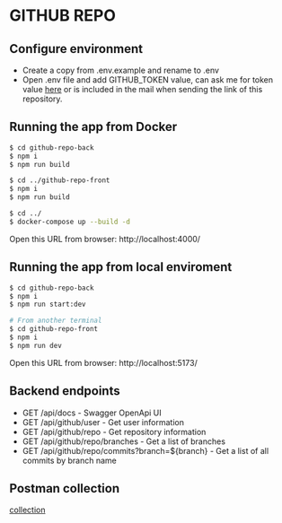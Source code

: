 # GITHUB REPO


## Configure environment

* Create a copy from .env.example and rename to .env
* Open .env file and add GITHUB_TOKEN value, can ask me for token value [here](mailto:valencia6x@gmail.com) or is included in the mail when sending the link of this repository.

## Running the app from Docker

```bash
$ cd github-repo-back
$ npm i
$ npm run build

$ cd ../github-repo-front
$ npm i
$ npm run build

$ cd ../
$ docker-compose up --build -d
```

Open this URL from browser: 
http://localhost:4000/

## Running the app from local enviroment

```bash
$ cd github-repo-back
$ npm i
$ npm run start:dev

# From another terminal
$ cd github-repo-front
$ npm i
$ npm run dev
```

Open this URL from browser: 
http://localhost:5173/

## Backend endpoints
* GET /api/docs - Swagger OpenApi UI
* GET /api/github/user - Get user information
* GET /api/github/repo - Get repository information
* GET /api/github/repo/branches - Get a list of branches
* GET /api/github/repo/commits?branch=${branch} - Get a list of all commits by branch name
## Postman collection
[collection](./github-repo-api.postman_collection.json)